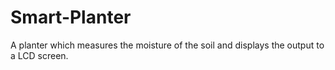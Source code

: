 # Smart-Planter
A planter which measures the moisture of the soil and displays the output to a LCD screen. 
